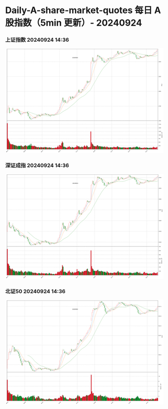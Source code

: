 
# Daily-A-share-market-quotes 每日 A 股指数（5min 更新）- 20240924

### 上证指数 20240924 14:36
![](./fig/2024/9/20240924-sh000001.png)

### 深证成指 20240924 14:36
![](./fig/2024/9/20240924-sz399001.png)

### 北证50 20240924 14:36
![](./fig/2024/9/20240924-bj899050.png)
